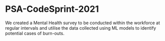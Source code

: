 # PSA-CodeSprint-2021
We created a Mental Health survey to be conducted within the workforce at regular intervals and utilise the data collected using ML models to identify potential cases of burn-outs.

